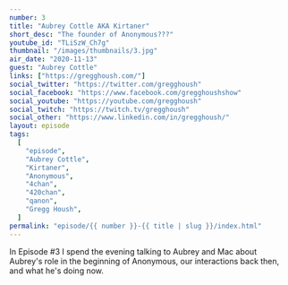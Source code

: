```yaml
---
number: 3
title: "Aubrey Cottle AKA Kirtaner"
short_desc: "The founder of Anonymous???"
youtube_id: "TLiSzW_Ch7g"
thumbnail: "/images/thumbnails/3.jpg"
air_date: "2020-11-13"
guest: "Aubrey Cottle"
links: ["https://gregghoush.com/"]
social_twitter: "https://twitter.com/gregghoush"
social_facebook: "https://www.facebook.com/gregghoushshow"
social_youtube: "https://youtube.com/gregghoush"
social_twitch: "https://twitch.tv/gregghoush"
social_other: "https://www.linkedin.com/in/gregghoush/"
layout: episode
tags:
  [
    "episode",
    "Aubrey Cottle",
    "Kirtaner",
    "Anonymous",
    "4chan",
    "420chan",
    "qanon",
    "Gregg Housh",
  ]
permalink: "episode/{{ number }}-{{ title | slug }}/index.html"
---
```


In Episode #3 I spend the evening talking to Aubrey and Mac about Aubrey's role in the beginning of Anonymous, our interactions back then, and what he's doing now.
